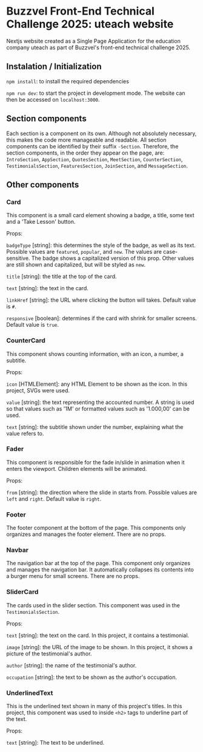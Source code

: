 # Buzzvel Front-End Technical Challenge 2025: uteach website
Nextjs website created as a Single Page Application for the education company uteach as part of Buzzvel's front-end technical challenge 2025.

## Instalation / Initialization
```npm install```: to install the required dependencies

```npm run dev```: to start the project in development mode. The website can then be accessed on ```localhost:3000```.

## Section components
Each section is a component on its own. Although not absolutely necessary, this makes the code more manageable and readable. All section components can be identified by their suffix ```-Section```. Therefore, the section components, in the order they appear on the page, are:
```IntroSection```, ```AppSection```, ```QuotesSection```, ```MeetSection```, ```CounterSection```, ```TestimonialsSection```, ```FeaturesSection```, ```JoinSection```, and ```MessageSection```.

## Other components
### Card
This component is a small card element showing a badge, a title, some text and a 'Take Lesson' button.

Props:

```badgeType``` [string]: this determines the style of the badge, as well as its text. Possible values are ```featured```, ```popular```, and ```new```. The values are case-sensitive. The badge shows a capitalized version of this prop. Other values are still shown and capitalized, but will be styled as ```new```.

```title``` [string]: the title at the top of the card.

```text``` [string]: the text in the card.

```linkHref``` [string]: the URL where clicking the button will takes. Default value is ```#```.

```responsive``` [boolean]: determines if the card with shrink for smaller screens. Default value is ```true```.

### CounterCard
This component shows counting information, with an icon, a number, a subtitle.

Props:

```icon``` [HTMLElement]: any HTML Element to be shown as the icon. In this project, SVGs were used.

```value``` [string]: the text representing the accounted number. A string is used so that values such as '1M' or formatted values such as '1.000,00' can be used.

```text``` [string]: the subtitle shown under the number, explaining what the value refers to.

### Fader
This component is responsible for the fade in/slide in animation when it enters the viewport. Children elements will be animated.

Props:

```from``` [string]: the direction where the slide in starts from. Possible values are ```left``` and ```right```. Default value is ```right```.

### Footer
The footer component at the bottom of the page. This components only organizes and manages the footer element. There are no props.

### Navbar
The navigation bar at the top of the page. This component only organizes and manages the navigation bar. It automatically collapses its contents into a burger menu for small screens. There are no props.

### SliderCard
The cards used in the slider section. This component was used in the ```TestimonialsSection```.

Props:

```text``` [string]: the text on the card. In this project, it contains a testimonial.

```image``` [string]: the URL of the image to be shown. In this project, it shows a picture of the testimonial's author.

```author``` [string]: the name of the testimonial's author.

```occupation``` [string]: the text to be shown as the author's occupation.

### UnderlinedText
This is the underlined text shown in many of this project's titles. In this project, this component was used to inside ```<h2>``` tags to underline part of the text.

Props:

```text``` [string]: The text to be underlined.
